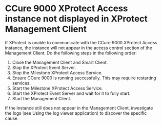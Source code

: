 # CCure 9000 XProtect Access instance not displayed in XProtect Management Client

If XProtect is unable to communicate with the CCure 9000 XProtect Access instance, the instance will not appear in the access control section of the Management Client.  Do the following steps in the following order:

1. Close the Management Client and Smart Client.
2. Stop the XProtect Event Server.
3. Stop the Milestone XProtect Access Service.
4. Ensure CCure 9000 is running successfully. This may require restarting services.
5. Start the Milestone XProtect Access Service.
6. Start the XProtect Event Server and wait for it to fully start.
7. Start the Management Client.

If the instance still does not appear in the Management Client, investigate the logs (see Using the log viewer application) to discover the specific cause.